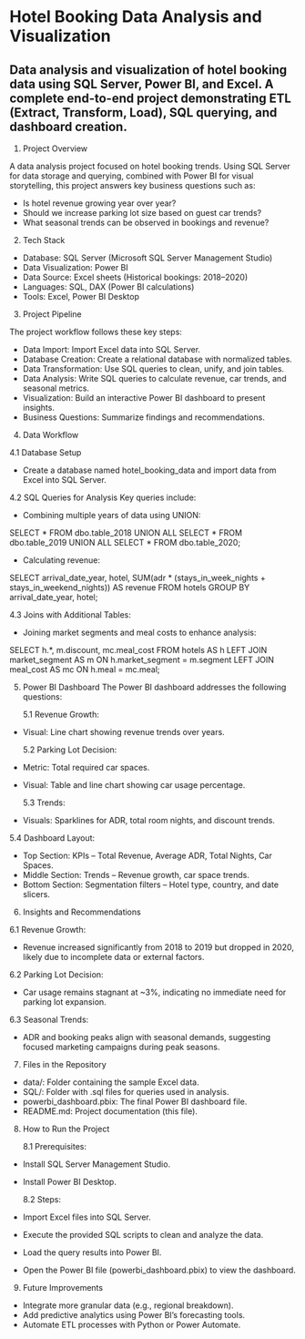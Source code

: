 # Hotel Booking Data Analysis and Visualization
## Data analysis and visualization of hotel booking data using SQL Server, Power BI, and Excel. A complete end-to-end project demonstrating ETL (Extract, Transform, Load), SQL querying, and dashboard creation.

1. Project Overview

A data analysis project focused on hotel booking trends. Using SQL Server for data storage and querying, combined with Power BI for visual storytelling, this project answers key business questions such as:
- Is hotel revenue growing year over year?
- Should we increase parking lot size based on guest car trends?
- What seasonal trends can be observed in bookings and revenue?

2. Tech Stack
- Database: SQL Server (Microsoft SQL Server Management Studio)
- Data Visualization: Power BI
- Data Source: Excel sheets (Historical bookings: 2018–2020)
- Languages: SQL, DAX (Power BI calculations)
- Tools: Excel, Power BI Desktop

3. Project Pipeline

The project workflow follows these key steps:
- Data Import: Import Excel data into SQL Server.
- Database Creation: Create a relational database with normalized tables.
- Data Transformation: Use SQL queries to clean, unify, and join tables.
- Data Analysis: Write SQL queries to calculate revenue, car trends, and seasonal metrics.
- Visualization: Build an interactive Power BI dashboard to present insights.
- Business Questions: Summarize findings and recommendations.

4. Data Workflow
   
  4.1 Database Setup
  - Create a database named hotel_booking_data and import data from Excel into SQL Server.
  
  4.2 SQL Queries for Analysis Key queries include:
  - Combining multiple years of data using UNION:
   
  SELECT * FROM dbo.table_2018
  UNION ALL
  SELECT * FROM dbo.table_2019
  UNION ALL
  SELECT * FROM dbo.table_2020;
  
-  Calculating revenue:
  
  SELECT arrival_date_year, 
       hotel, 
       SUM(adr * (stays_in_week_nights + stays_in_weekend_nights)) AS revenue
  FROM hotels
  GROUP BY arrival_date_year, hotel;

  4.3 Joins with Additional Tables:
  - Joining market segments and meal costs to enhance analysis:

  SELECT h.*, m.discount, mc.meal_cost
  FROM hotels AS h
  LEFT JOIN market_segment AS m 
  ON h.market_segment = m.segment
  LEFT JOIN meal_cost AS mc 
  ON h.meal = mc.meal;

  5. Power BI Dashboard
  The Power BI dashboard addresses the following questions:

     5.1 Revenue Growth:
     
  - Visual: Line chart showing revenue trends over years.
  
     5.2 Parking Lot Decision:
  
  - Metric: Total required car spaces.
  - Visual: Table and line chart showing car usage percentage.
  
     5.3 Trends:
    
  - Visuals: Sparklines for ADR, total room nights, and discount trends.
  
  5.4 Dashboard Layout:

  - Top Section: KPIs – Total Revenue, Average ADR, Total Nights, Car Spaces.
  - Middle Section: Trends – Revenue growth, car space trends.
  - Bottom Section: Segmentation filters – Hotel type, country, and date slicers.
  
  6. Insights and Recommendations

  6.1 Revenue Growth:
     
  - Revenue increased significantly from 2018 to 2019 but dropped in 2020, likely due to incomplete data or external factors.
  
  6.2 Parking Lot Decision:
  
  - Car usage remains stagnant at ~3%, indicating no immediate need for parking lot expansion.
    
  6.3 Seasonal Trends:
  
  - ADR and booking peaks align with seasonal demands, suggesting focused marketing campaigns during peak seasons.
  
  7. Files in the Repository
  - data/: Folder containing the sample Excel data.
  - SQL/: Folder with .sql files for queries used in analysis.
  - powerbi_dashboard.pbix: The final Power BI dashboard file.
  - README.md: Project documentation (this file).
  
  8. How to Run the Project
     
     8.1 Prerequisites:
  - Install SQL Server Management Studio.
  - Install Power BI Desktop.
  
     8.2 Steps:
  - Import Excel files into SQL Server.
  - Execute the provided SQL scripts to clean and analyze the data.
  - Load the query results into Power BI.
  - Open the Power BI file (powerbi_dashboard.pbix) to view the dashboard.

  9. Future Improvements
  - Integrate more granular data (e.g., regional breakdown).
  - Add predictive analytics using Power BI’s forecasting tools.
  - Automate ETL processes with Python or Power Automate.

  

  
